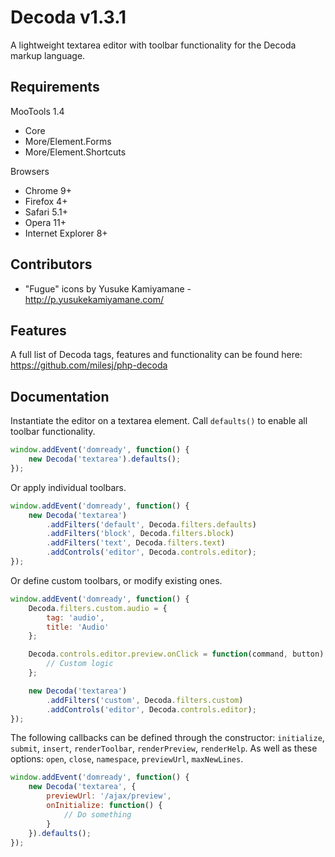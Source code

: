 # Decoda v1.3.1 #

A lightweight textarea editor with toolbar functionality for the Decoda markup language.

## Requirements ##

MooTools 1.4
* Core
* More/Element.Forms
* More/Element.Shortcuts

Browsers
* Chrome 9+
* Firefox 4+
* Safari 5.1+
* Opera 11+
* Internet Explorer 8+

## Contributors ##

* "Fugue" icons by Yusuke Kamiyamane - http://p.yusukekamiyamane.com/

## Features ##

A full list of Decoda tags, features and functionality can be found here: https://github.com/milesj/php-decoda

## Documentation ##

Instantiate the editor on a textarea element. Call `defaults()` to enable all toolbar functionality.

```javascript
window.addEvent('domready', function() {
    new Decoda('textarea').defaults();
});
```

Or apply individual toolbars.

```javascript
window.addEvent('domready', function() {
    new Decoda('textarea')
        .addFilters('default', Decoda.filters.defaults)
        .addFilters('block', Decoda.filters.block)
        .addFilters('text', Decoda.filters.text)
        .addControls('editor', Decoda.controls.editor);
});
```

Or define custom toolbars, or modify existing ones.

```javascript
window.addEvent('domready', function() {
    Decoda.filters.custom.audio = {
        tag: 'audio',
        title: 'Audio'
    };

    Decoda.controls.editor.preview.onClick = function(command, button) {
        // Custom logic
    };

    new Decoda('textarea')
        .addFilters('custom', Decoda.filters.custom)
        .addControls('editor', Decoda.controls.editor);
});
```

The following callbacks can be defined through the constructor: `initialize`, `submit`, `insert`, `renderToolbar`, `renderPreview`, `renderHelp`.
As well as these options: `open`, `close`, `namespace`, `previewUrl`, `maxNewLines`.

```javascript
window.addEvent('domready', function() {
    new Decoda('textarea', {
        previewUrl: '/ajax/preview',
        onInitialize: function() {
            // Do something
        }
    }).defaults();
});
```
